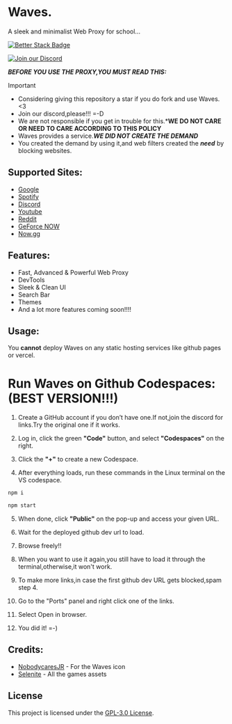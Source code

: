 # Waves.
A sleek and minimalist Web Proxy for school...

[![Better Stack Badge](https://uptime.betterstack.com/status-badges/v3/monitor/1r475.svg)](https://uptime.betterstack.com/?utm_source=status_badge)

[![Join our Discord](https://invidget.switchblade.xyz/dJvdkPRheV)](https://discord.gg/dJvdkPRheV)


***BEFORE YOU USE THE PROXY,YOU MUST READ THIS:***
> [!IMPORTANT]
> - Considering giving this repository a star if you do fork and use Waves. <3
> - Join our discord,please!!! =-D
> - We are not responsible if you get in trouble for this.***WE DO NOT CARE OR NEED TO CARE ACCORDING TO THIS POLICY** 
> - Waves provides a service.***WE DID NOT CREATE THE DEMAND***
> - You created the demand by using it,and web filters created the ***need*** by blocking websites.






## Supported Sites:

- [Google](https://google.com)
- [Spotify](https://spotify.com)
- [Discord](https://discord.com)
- [Youtube](https://www.youtube.com)
- [Reddit](https://reddit.com)
- [GeForce NOW](https://play.geforcenow.com/)
- [Now.gg](https://now.gg)

## Features:

- Fast, Advanced & Powerful Web Proxy
- DevTools
- Sleek & Clean UI
- Search Bar
- Themes
- And a lot more features coming soon!!!!

## Usage:

You **cannot** deploy Waves on any static hosting services like github pages or vercel.


# Run Waves on Github Codespaces: (BEST VERSION!!!)

1. Create a GitHub account if you don’t have one.If not,join the discord for links.Try the original one if it works.

2. Log in, click the green **"Code"** button, and select **"Codespaces"** on the right.

3. Click the **"+"** to create a new Codespace.

4. After everything loads, run these commands in the Linux terminal on the VS codespace.

```bash
npm i

npm start
```

5. When done, click **"Public"** on the pop-up and access your given URL.

6. Wait for the deployed github dev url to load.

7. Browse freely!!

8. When you want to use it again,you still have to load it through the terminal,otherwise,it won't work.

9. To make more links,in case the first github dev URL gets blocked,spam step 4.

10. Go to the "Ports" panel and right click one of the links.

11. Select Open in browser.

12. You did it! =-)

## Credits:

- [NobodycaresJR](https://github.com/Nobodycaresjr-lo) - For the Waves icon
- [Selenite](https://gitlab.com/skysthelimit.dev/selenite) - All the games assets

## License

This project is licensed under the [GPL-3.0 License](LICENSE).


